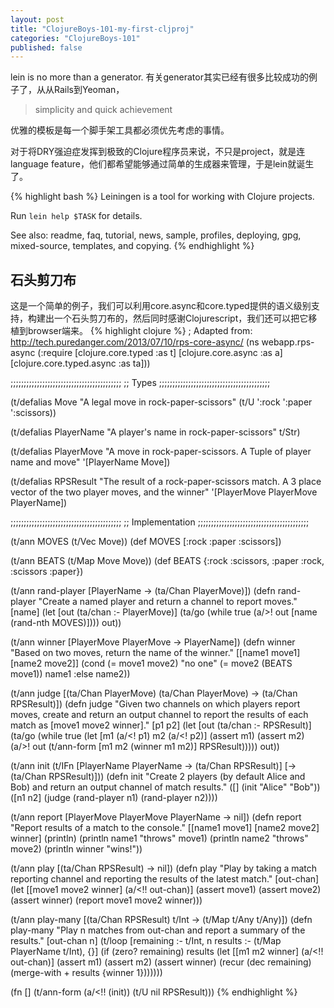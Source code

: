 ```yaml
---
layout: post
title: "ClojureBoys-101-my-first-cljproj"
categories: "ClojureBoys-101"
published: false
---
```


lein is no more than a generator.
有关generator其实已经有很多比较成功的例子了，从从Rails到Yeoman，

> simplicity and quick achievement

优雅的模板是每一个脚手架工具都必须优先考虑的事情。

对于将DRY强迫症发挥到极致的Clojure程序员来说，不只是project，就是连language feature，他们都希望能够通过简单的生成器来管理，于是lein就诞生了。

{% highlight bash %}
Leiningen is a tool for working with Clojure projects.

Run `lein help $TASK` for details.

See also: readme, faq, tutorial, news, sample, profiles, deploying, gpg, mixed-source, templates, and copying.
{% endhighlight %}

## 石头剪刀布

这是一个简单的例子，我们可以利用core.async和core.typed提供的语义级别支持，构建出一个石头剪刀布的，然后同时感谢Clojurescript，我们还可以把它移植到browser端来。
{% highlight clojure %}
; Adapted from: http://tech.puredanger.com/2013/07/10/rps-core-async/
(ns webapp.rps-async
  (:require [clojure.core.typed :as t]
            [clojure.core.async :as a]
            [clojure.core.typed.async :as ta]))

;;;;;;;;;;;;;;;;;;;;;;;;;;;;;;;;;;;;;;;;;;
;; Types
;;;;;;;;;;;;;;;;;;;;;;;;;;;;;;;;;;;;;;;;;;

(t/defalias Move
  "A legal move in rock-paper-scissors"
  (t/U ':rock ':paper ':scissors))

(t/defalias PlayerName
  "A player's name in rock-paper-scissors"
  t/Str)

(t/defalias PlayerMove
  "A move in rock-paper-scissors. A Tuple of player name and move"
  '[PlayerName Move])

(t/defalias RPSResult
  "The result of a rock-paper-scissors match.
  A 3 place vector of the two player moves, and the winner"
  '[PlayerMove PlayerMove PlayerName])

;;;;;;;;;;;;;;;;;;;;;;;;;;;;;;;;;;;;;;;;;;
;; Implementation
;;;;;;;;;;;;;;;;;;;;;;;;;;;;;;;;;;;;;;;;;;

(t/ann MOVES (t/Vec Move))
(def MOVES [:rock :paper :scissors])

(t/ann BEATS (t/Map Move Move))
(def BEATS {:rock :scissors, :paper :rock, :scissors :paper})

(t/ann rand-player [PlayerName -> (ta/Chan PlayerMove)])
(defn rand-player
  "Create a named player and return a channel to report moves."
  [name]
  (let [out (ta/chan :- PlayerMove)]
    (ta/go (while true (a/>! out [name (rand-nth MOVES)])))
    out))

(t/ann winner [PlayerMove PlayerMove -> PlayerName])
(defn winner
  "Based on two moves, return the name of the winner."
  [[name1 move1] [name2 move2]]
  (cond
    (= move1 move2) "no one"
    (= move2 (BEATS move1)) name1
    :else name2))

(t/ann judge [(ta/Chan PlayerMove) (ta/Chan PlayerMove) -> (ta/Chan RPSResult)])
(defn judge
  "Given two channels on which players report moves, create and return an
  output channel to report the results of each match as [move1 move2 winner]."
  [p1 p2]
  (let [out (ta/chan :- RPSResult)]
    (ta/go
      (while true
        (let [m1 (a/<! p1)
              m2 (a/<! p2)]
          (assert m1)
          (assert m2)
          (a/>! out (t/ann-form [m1 m2 (winner m1 m2)]
                                RPSResult)))))
    out))

(t/ann init (t/IFn [PlayerName PlayerName -> (ta/Chan RPSResult)]
                   [-> (ta/Chan RPSResult)]))
(defn init
  "Create 2 players (by default Alice and Bob) and return an output channel of match results."
  ([] (init "Alice" "Bob"))
  ([n1 n2] (judge (rand-player n1) (rand-player n2))))

(t/ann report [PlayerMove PlayerMove PlayerName -> nil])
(defn report
  "Report results of a match to the console."
  [[name1 move1] [name2 move2] winner]
  (println)
  (println name1 "throws" move1)
  (println name2 "throws" move2)
  (println winner "wins!"))

(t/ann play [(ta/Chan RPSResult) -> nil])
(defn play
  "Play by taking a match reporting channel and reporting the results of the latest match."
  [out-chan]
  (let [[move1 move2 winner] (a/<!! out-chan)]
    (assert move1)
    (assert move2)
    (assert winner)
    (report move1 move2 winner)))

(t/ann play-many [(ta/Chan RPSResult) t/Int -> (t/Map t/Any t/Any)])
(defn play-many
  "Play n matches from out-chan and report a summary of the results."
  [out-chan n]
  (t/loop [remaining :- t/Int, n
           results :- (t/Map PlayerName t/Int), {}]
    (if (zero? remaining)
      results
      (let [[m1 m2 winner] (a/<!! out-chan)]
        (assert m1)
        (assert m2)
        (assert winner)
        (recur (dec remaining)
               (merge-with + results {winner 1}))))))


(fn []
  (t/ann-form (a/<!! (init))
              (t/U nil RPSResult)))
{% endhighlight %}
